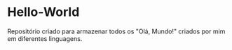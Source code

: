 # Hello-World
Repositório criado para armazenar todos os "Olá, Mundo!" criados por mim em diferentes linguagens.
